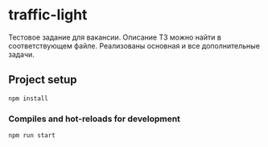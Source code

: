 # traffic-light

Тестовое задание для вакансии. Описание ТЗ можно найти в соответствующем файле.
Реализованы основная и все дополнительные задачи.

## Project setup
```
npm install
```

### Compiles and hot-reloads for development
```
npm run start
```
